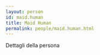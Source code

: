 ```yaml
---
layout: person
id: maid.human
title: Maid Human
permalink: people/maid.human.html
---
```


Dettagli della persona